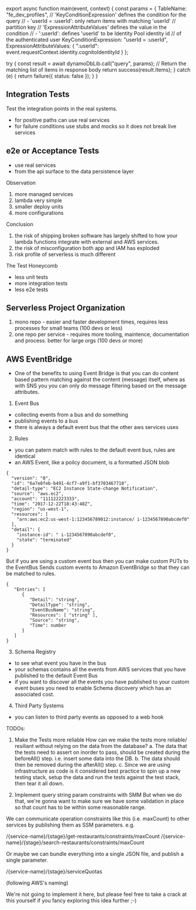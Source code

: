 export async function main(event, context) {
  const params = {
    TableName: "fe_dev_profiles",
    // 'KeyConditionExpression' defines the condition for the query
    // - 'userId = :userId': only return items with matching 'userId'
    //   partition key
    // 'ExpressionAttributeValues' defines the value in the condition
    // - ':userId': defines 'userId' to be Identity Pool identity id
    //   of the authenticated user
    KeyConditionExpression: "userId = :userId",
    ExpressionAttributeValues: {
      ":userId": event.requestContext.identity.cognitoIdentityId
    }
  };

  try {
    const result = await dynamoDbLib.call("query", params);
    // Return the matching list of items in response body
    return success(result.Items);
  } catch (e) {
    return failure({ status: false });
  }
}

## Integration Tests
Test the integration points in the real systems.
- for positive paths can use real services
- for failure conditions use stubs and mocks so it does not break live services

## e2e or Acceptance Tests
- use real services
- from the api surface to the data persistence layer


Observation
1. more managed services
2. lambda very simple
3. smaller deploy units
4. more configurations

Conclusion
1. the risk of shipping broken software has largely shifted to how your lambda functions integrate with external and AWS services.
2. the risk of misconfiguration both app and IAM has exploded
3. risk profile of serverless is much different

The Test Honeycomb
- less unit tests
- more integration tests
- less e2e tests

## Serverless Project Organization
1. mono repo - easier and faster development times, requires less processes for small teams (100 devs or less)
2. one repo per service - requires more tooling, maintence, documentation and process. better for large orgs (100 devs or more)

## AWS EventBridge
- One of the benefits to using Event Bridge is that you can do content based pattern matching against the content (message) itself, where as 
with SNS you you can only do message filtering based on the message attributes. 

1. Event Bus
- collecting events from a bus and do something
- publishing events to a bus
- there is always a default event bus that the other aws services uses

2. Rules
- you can patern match with rules to the default event bus, rules are identical
- an AWS Event, like a poilcy document, is a formatted JSON blob
```
{
  "version": "0",
  "id": "6a7e8feb-b491-4cf7-a9f1-bf3703467718",
  "detail-type": "EC2 Instance State-change Notification",
  "source": "aws.ec2",
  "account": "111122223333",
  "time": "2017-12-22T18:43:48Z",
  "region": "us-west-1",
  "resources": [
    "arn:aws:ec2:us-west-1:123456789012:instance/ i-1234567890abcdef0"
  ],
  "detail": {
    "instance-id": " i-1234567890abcdef0",
    "state": "terminated"
  }
}
```
But if you are using a custom event bus then you can make custom PUTs to the EventBus
Sends custom events to Amazon EventBridge so that they can be matched to rules.
```
{
   "Entries": [ 
      { 
         "Detail": "string",
         "DetailType": "string",
         "EventBusName": "string",
         "Resources": [ "string" ],
         "Source": "string",
         "Time": number
      }
   ]
}
```

3. Schema Registry 
- to see what event you have in the bus
- your schemas contains all the events from AWS services that you have published to the default Event Bus
- if you want to discover all the events you have published to your custom event buses you need to enable Schema discovery which has an associated cost.

4. Third Party Systems
- you can listen to third party events as opposed to a web hook

TODOs:
1. Make the Tests more reliable
How can we make the tests more reliable/ resiliant without relying on the data from the database?
a. The data that the tests need to assert on inorder to pass, should be created during the beforeAll() step. i.e. insert some data into the DB.
b. The data should then be removed during the afterAll() step.
c. Since we are using infrastructure as code is it considered best practice to spin up a new testing stack, setup the data and run the tests against the test stack, then tear it all down.

2. Implement query string param constraints with SMM
But when we do that, we're gonna want to make sure we have some validation in place so that count has to be within some reasonable range.

We can communicate operation constraints like this (i.e. maxCount) to other services by publishing them as SSM parameters. e.g.

/{service-name}/{stage}/get-restaurants/constraints/maxCount /{service-name}/{stage}/search-restaurants/constraints/maxCount

Or maybe we can bundle everything into a single JSON file, and publish a single parameter.

/{service-name}/{stage}/serviceQuotas

(following AWS's naming)

We're not going to implement it here, but please feel free to take a crack at this yourself if you fancy exploring this idea further ;-)


